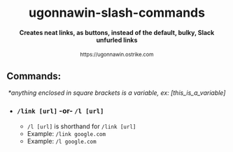 <h1 align="center">ugonnawin-slash-commands</h1>
<h4 align="center">Creates neat links, as buttons, instead of the default, bulky, Slack unfurled links</h4>
<p align="center"><sup>https://ugonnawin.ostrike.com</sup></p>

## Commands:

<p align="center">
 <i>*anything enclosed in square brackets is a variable, ex: [this_is_a_variable]</i>
</p>

 - ### `/link [url]` -or- `/l [url]`
   - `/l [url]` is shorthand for `/link [url]`
   - Example: `/link google.com`
   - Example: `/l google.com`
